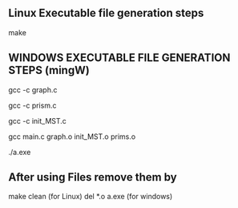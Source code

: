 ## Linux Executable file generation steps ##

make

## WINDOWS EXECUTABLE FILE GENERATION STEPS (mingW) ##

gcc -c graph.c

gcc -c prism.c

gcc -c init_MST.c

gcc main.c graph.o init_MST.o prims.o

./a.exe

## After using Files remove them by ##

make clean (for Linux)
del *.o a.exe (for windows)
